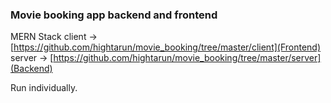 ### Movie booking app backend and frontend

MERN Stack
client -> [https://github.com/hightarun/movie_booking/tree/master/client](Frontend)
server -> [https://github.com/hightarun/movie_booking/tree/master/server](Backend)

Run individually.

